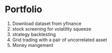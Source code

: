 # Portfolio

1. Download dataset from yfinance
2. stock screening for volatility squeeze
3. strategy backtesting
4. Grid trading with a pair of uncorrelated asset
5. Money mangement
